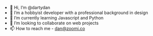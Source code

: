 - 👋 Hi, I’m @dartydan
- 👀 I’m a hobbyist developer with a professional background in design
- 🌱 I’m currently learning Javascript and Python
- 💞️ I’m looking to collaborate on web projects
- 📫 How to reach me - dan@zoomi.co
